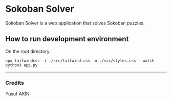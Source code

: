 # Sokoban Solver

Sokoban Solver is a web application that solves Sokoban puzzles.

## How to run development environment

On the root directory:

`npx tailwindcss -i ./src/tailwind.css -o ./src/styles.css --watch`
`python3 app.py`

---

### Credits

Yusuf AKİN


